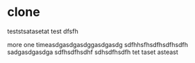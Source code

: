 clone
=====
teststsatasetat
test
dfsfh

more one timeasdgasdgasdggasdgasdg
sdfhhsfhsdfhsdfhsdfh
sadgasdgasdga
sdfhsdfhsdhf
sdhsdfhsdfh
tet
taset
asteast
